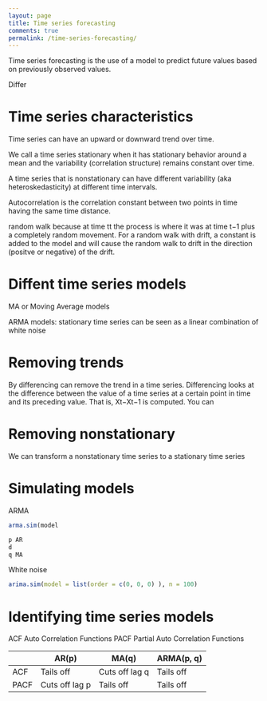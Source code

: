 ```yaml
---
layout: page
title: Time series forecasting
comments: true
permalink: /time-series-forecasting/
---
```


Time series forecasting is the use of a model to predict future values based on previously observed values.

Differ



# Time series characteristics

Time series can have an upward or downward trend over time.

We call a time series stationary when it has stationary behavior around a mean and the variability (correlation structure) remains constant over time. 

A time series that is nonstationary can have different variability (aka heteroskedasticity) at different time intervals.

Autocorrelation is the correlation constant between two points in time having the same time distance.

random walk because at time tt the process is where it was at time t−1 plus a completely random movement. For a random walk with drift, a constant is added to the model and will cause the random walk to drift in the direction (positve or negative) of the drift.

# Diffent time series models

MA or Moving Average models

ARMA models: stationary time series can be seen as a linear combination of white noise

# Removing trends

By differencing can remove the trend in a time series. Differencing looks at the difference between the value of a time series at a certain point in time and its preceding value. That is, Xt−Xt−1 is computed. You can 

# Removing nonstationary

We can transform a nonstationary time series to a stationary time series

# Simulating models

ARMA

```r
arma.sim(model

p AR
d
q MA
```

White noise
```r
arima.sim(model = list(order = c(0, 0, 0) ), n = 100)
```

# Identifying time series models

ACF Auto Correlation Functions
PACF Partial Auto Correlation Functions

|      | AR(p)     | MA(q)          | ARMA(p, q) |
| ---- |    ----   |      ----      |    ----    |
| ACF  | Tails off | Cuts off lag q | Tails off  |
| PACF | Cuts off lag p | Tails off | Tails off  |
